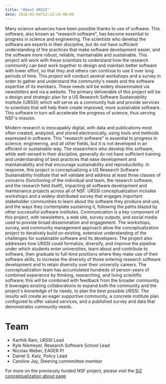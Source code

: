 ```yaml
---
title: "About URSSI"
date: 2018-03-04T12:12:24-08:00
---
```


Many science advances have been possible thanks to use of software. This software, also known as "research software", has become essential to progress in science and engineering. The scientists who develop the software are experts in their discipline, but do not have sufficient understanding of the practices that make software development easier, and the software more robust, reliable, maintainable and sustainable. This project will work with these scientists to understand how the research community can best work together to design and maintain better software with lower effort, so that they and others can continue to use it over long periods of time. This project will conduct several workshops and a survey in order to gather and understand the community's needs and the software expertise of its members. These needs will be widely disseminated via newsletters and via a website. The primary deliverable of this project will be a design and strategic plan for a US Research Software Sustainability Institute (URSSI) which will serve as a community hub and provide services to scientists that will help them create improved, more sustainable software. This software in turn will accelerate the progress of science, thus serving NSF's mission.

Modern research is inescapably digital, with data and publications most often created, analyzed, and stored electronically, using tools and methods expressed in software. This "research software" is essential to progress in science, engineering, and all other fields, but it is not developed in an efficient or sustainable way. The researchers who develop this software, while well-versed in their discipline, generally do not have sufficient training and understanding of best practices that ease development and maintainability and that encourage sustainability and reproducibility. In response, this project is conceptualizing a US Research Software Sustainability Institute that will validate and address at least three classes of concerns (functioning of the individual and team, the research software, and the research field itself), impacting all software development and maintenance projects across all of NSF. URSSI conceptualization includes workshops and a widely-distributed survey that engages important stakeholder communities to learn about the software they produce and use, and the ways they contemplate sustaining it, following the paths blazed by other successful software institutes. Communication is a key component of this project, with newsletters, a web site, survey outputs, and social media used to provide broad dissemination and engagement. The workshops, survey, and community management approach allow the conceptualization project to iteratively build on existing, extensive understanding of the challenges for sustainable software and its developers. The project also addresses how URSSI could formalize, diversify, and improve the pipeline under which students enter universities, learn about and contribute to software, then graduate to full-time positions where they make use of their software skills, to increase the diversity of those entering research software development and to retain diversity over their university careers. The conceptualization team has accumulated hundreds of person-years of combined experience by thinking, researching, and living scientific software; this will be combined with feedback from the broader community. It leverages existing collaborations to expand both the community and the project's knowledge of its needs, to plan the best possible URSSI. The results will create an eager supportive community, a concrete institute plan configured to offer valued services, and a published survey and data that demonstrates community needs.

 
# Team

- Karthik Ram, URSSI Lead 
- Kyle Niemeyer, Research Software School Lead
- Nicolas Weber, EAGER PI
- Daniel S. Katz, Policy Lead
- Caroline Jay, Steering commmittee member

For more on the previously funded NSF project, please visit the <a href="http://urssi.us/about-si2/">Si2 conceptualization about page</a>




